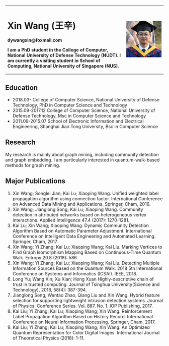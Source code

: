 <div>
<table border="0">
  <tr>
    <td width="75%">
      <h1>Xin Wang (王辛)</h1>
      <p><b>dywangxin@foxmail.com</b></p>
      <p><b>I am a PhD student in the College of Computer, National University of Defense Technology (NUDT). I am currently a visiting student in School of Computing, National University of Singapore (NUS).</b></p>
    </td>
    <td width="25%">
      <img src="/photo.jpg" width="100%">
    </td>
  </tr>
</table>
</div>


## Education
- 2018.03- College of Computer Science, National University of Defense Technology, PhD in Computer Science and Technology
- 2015.09-2017.12 College of Computer Science, National University of Defense Technology, Msc in Computer Science and Technology
- 2011.09-2015.07 School of Electronic Information and Electrical Engineering, Shanghai Jiao Tong University, Bsc in Computer Science

## Research
My research is mainly about graph mining, including community detection and graph embedding. I am particularly interested in quantum-walk-based methods for graph mining.

## Major Publications
1. Xin Wang; Songlei Jian; Kai Lu; Xiaoping Wang. Unified weighted label propagation algorithm using connection factor. International Conference on Advanced Data Mining and Applications. Springer, Cham, 2016.
2. Xin Wang; Jianglong Song; Kai Lu; Xiaoping Wang. Community detection in attributed networks based on heterogeneous vertex interactions. Applied Intelligence 47.4 (2017): 1270-1281.
3. Kai Lu; Xin Wang; Xiaoping Wang. Dynamic Community Detection Algorithm Based on Automatic Parameter Adjustment. International Conference on Intelligent Data Engineering and Automated Learning. Springer, Cham, 2017.
4. Xin Wang; Yi Zhang; Kai Lu; Xiaoping Wang; Kai Liu. Marking Vertices to Find Graph Isomorphism Mapping Based on Continuous-Time Quantum Walk. Entropy 20.8 (2018): 586.
5. Xin Wang; Yi Zhang; Kai Lu; Xiaoping Wang; Kai Liu. Detecting Multiple Information Sources Based on the Quantum Walk. 2018 5th International Conference on Systems and Informatics (ICSAI). IEEE, 2018.
6. Long Yu; Wang Xin; Xu Xian; Hong Xuan Highly-descriptive chain of trust in trusted computing. Journal of Tsinghua University(Science and Technology), 2018, 58(4): 387-394.
7. Jianglong Song, Wentao Zhao, Qiang Liu and Xin Wang. Hybrid feature selection for supporting lightweight intrusion detection systems. Journal of Physics: Conference Series. Vol. 887. No. 1. IOP Publishing, 2017.
8. Kai Liu; Yi Zhang; Kai Lu; Xiaoping Wang; Xin Wang. Reinforcement Label Propagation Algorithm Based on History Record. International Conference on Neural Information Processing. Springer, Cham, 2017.
9. Kai Liu; Yi Zhang; Kai Lu; Xiaoping Wang; Xin Wang. An Optimized Quantum Representation for Color Digital Images. International Journal of Theoretical Physics (2018): 1-11.
